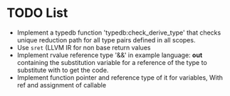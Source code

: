 # TODO List

 * Implement a typedb function 'typedb:check_derive_type' that checks unique reduction path for all type pairs defined in all scopes.
 * Use ```sret``` (LLVM IR for non base return values
 * Implement rvalue reference type '&&' in example language: **out** containing the substitution variable for a reference of the type to substitute with to get the code.
 * Implement function pointer and reference type of it for variables, With ref and assignment of callable



